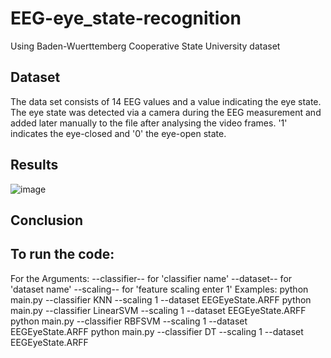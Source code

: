 # EEG-eye_state-recognition
Using Baden-Wuerttemberg Cooperative State University dataset
## Dataset
The data set consists of 14 EEG values and a value indicating the eye state. The eye state was detected via a camera during the EEG measurement and added later manually to the file after analysing the video frames. '1' indicates the eye-closed and '0' the eye-open state. 
## Results
![image](https://user-images.githubusercontent.com/33070648/178268767-a5e6c17b-f547-45ef-9a0f-426d9bf1d035.png)

## Conclusion

## To run the code:
For the Arguments:
--classifier-- for 'classifier name'
--dataset-- for 'dataset name'
--scaling--  for 'feature scaling enter 1'
Examples:
python main.py --classifier  KNN --scaling 1  --dataset  EEGEyeState.ARFF
python main.py --classifier LinearSVM --scaling 1  --dataset  EEGEyeState.ARFF
python main.py --classifier RBFSVM --scaling 1  --dataset  EEGEyeState.ARFF
python main.py --classifier DT --scaling 1  --dataset  EEGEyeState.ARFF
